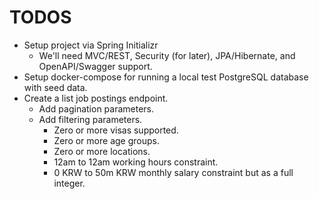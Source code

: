 # TODOS

* Setup project via Spring Initializr
    * We'll need MVC/REST, Security (for later), JPA/Hibernate, and OpenAPI/Swagger support.
* Setup docker-compose for running a local test PostgreSQL database with seed data.
* Create a list job postings endpoint.
    * Add pagination parameters.
    * Add filtering parameters.
        * Zero or more visas supported.
        * Zero or more age groups.
        * Zero or more locations.
        * 12am to 12am working hours constraint.
        * 0 KRW to 50m KRW monthly salary constraint but as a full integer.
